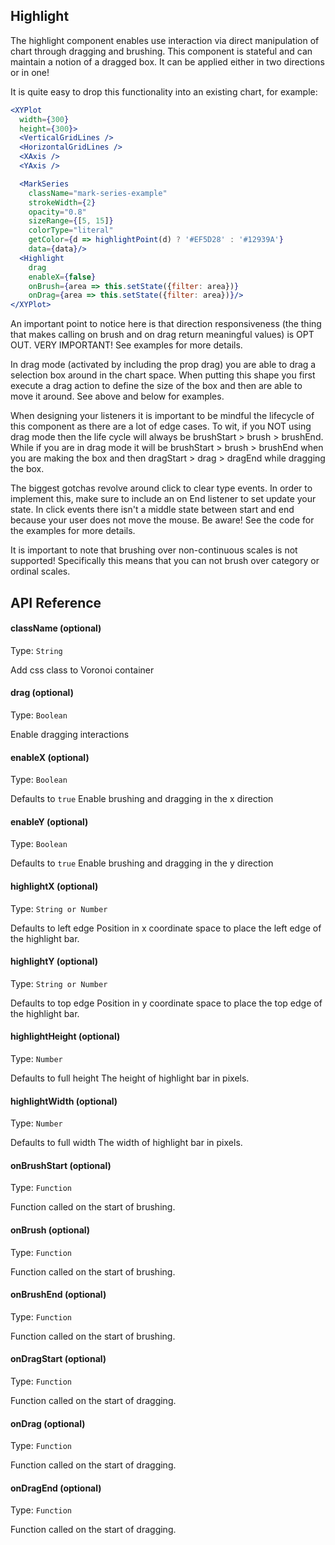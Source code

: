 ## Highlight

The highlight component enables use interaction via direct manipulation of chart through dragging and brushing. This component is stateful and can maintain a notion of a dragged box. It can be applied either in two directions or in one!

<!-- INJECT:"ZoomableChartExampleWithLink" -->

It is quite easy to drop this functionality into an existing chart, for example:

```jsx
<XYPlot
  width={300}
  height={300}>
  <VerticalGridLines />
  <HorizontalGridLines />
  <XAxis />
  <YAxis />

  <MarkSeries
    className="mark-series-example"
    strokeWidth={2}
    opacity="0.8"
    sizeRange={[5, 15]}
    colorType="literal"
    getColor={d => highlightPoint(d) ? '#EF5D28' : '#12939A'}
    data={data}/>
  <Highlight
    drag
    enableX={false}
    onBrush={area => this.setState({filter: area})}
    onDrag={area => this.setState({filter: area})}/>
</XYPlot>
```

An important point to notice here is that direction responsiveness (the thing that makes calling on brush and on drag return meaningful values) is OPT OUT. VERY IMPORTANT! See examples for more details.


<!-- INJECT:"DragableChartExampleWithLink" -->

In drag mode (activated by including the prop drag) you are able to drag a selection box around in the chart space. When putting this shape you first execute a drag action to define the size of the box and then are able to move it around. See above and below for examples.

<!-- INJECT:"BidirectionDragChartWithLink" -->

When designing your listeners it is important to be mindful the lifecycle of this component as there are a lot of edge cases. To wit, if you NOT using drag mode then the life cycle will always be brushStart > brush > brushEnd. While if you are in drag mode it will be brushStart > brush > brushEnd when you are making the box and then dragStart > drag > dragEnd while dragging the box.

The biggest gotchas revolve around click to clear type events. In order to implement this, make sure to include an on End listener to set update your state. In click events there isn't a middle state between start and end because your user does not move the mouse. Be aware! See the code for the examples for more details.

It is important to note that brushing over non-continuous scales is not supported! Specifically this means that you can not brush over category or ordinal scales.



## API Reference

<!-- INJECT:"SelectionPlotExampleWithLink" -->


#### className (optional)

Type: `String`

Add css class to Voronoi container

#### drag (optional)

Type: `Boolean`

Enable dragging interactions

#### enableX (optional)

Type: `Boolean`

Defaults to `true`
Enable brushing and dragging in the x direction

#### enableY (optional)

Type: `Boolean`

Defaults to `true`
Enable brushing and dragging in the y direction

#### highlightX (optional)

Type: `String or Number`

Defaults to left edge
Position in x coordinate space to place the left edge of the highlight bar.

#### highlightY (optional)

Type: `String or Number`

Defaults to top edge
Position in y coordinate space to place the top edge of the highlight bar.

#### highlightHeight (optional)

Type: `Number`

Defaults to full height
The height of highlight bar in pixels.

#### highlightWidth (optional)

Type: `Number`

Defaults to full width
The width of highlight bar in pixels.

#### onBrushStart (optional)

Type: `Function`

Function called on the start of brushing.

#### onBrush (optional)

Type: `Function`

Function called on the start of brushing.

#### onBrushEnd (optional)

Type: `Function`

Function called on the start of brushing.

#### onDragStart (optional)

Type: `Function`

Function called on the start of dragging.

#### onDrag (optional)

Type: `Function`

Function called on the start of dragging.

#### onDragEnd (optional)

Type: `Function`

Function called on the start of dragging.

